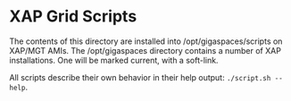 # XAP Grid Scripts

The contents of this directory are installed into /opt/gigaspaces/scripts on XAP/MGT AMIs. The /opt/gigaspaces directory contains a number of XAP installations. One will be marked current, with a soft-link.

All scripts describe their own behavior in their help output: `./script.sh --help`.